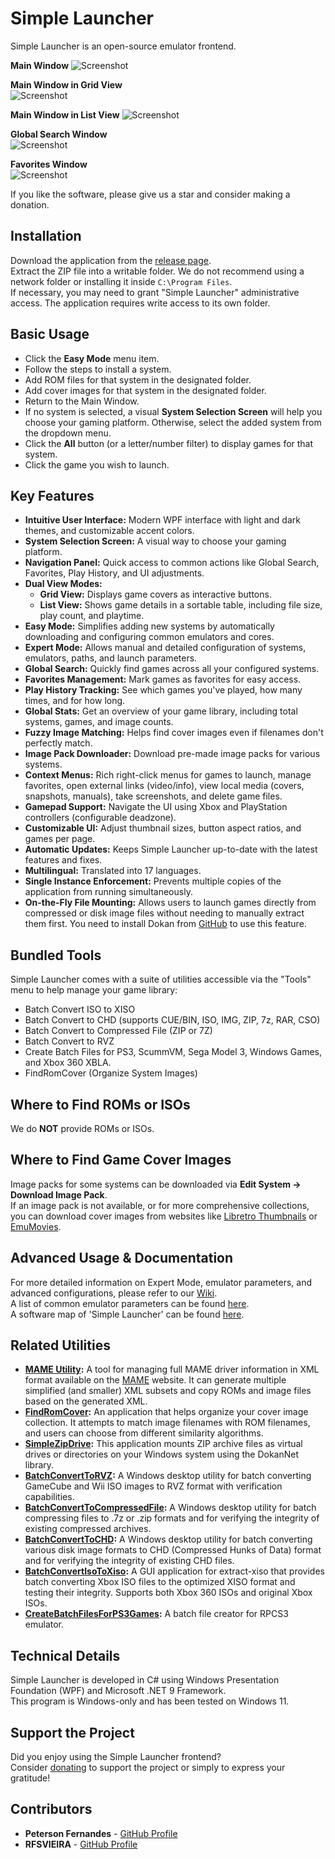 # Simple Launcher
Simple Launcher is an open-source emulator frontend.

**Main Window**
![Screenshot](screenshot.png)

**Main Window in Grid View**  
![Screenshot](screenshot2.png)

**Main Window in List View**
![Screenshot](screenshot3.png)

**Global Search Window**  
![Screenshot](screenshot4.png)

**Favorites Window**  
![Screenshot](screenshot5.png)

If you like the software, please give us a star and consider making a donation.

## Installation

Download the application from the [release page](https://github.com/drpetersonfernandes/SimpleLauncher/releases).<br>
Extract the ZIP file into a writable folder. We do not recommend using a network folder or installing it inside `C:\Program Files`.<br>
If necessary, you may need to grant "Simple Launcher" administrative access. The application requires write access to its own folder.

## Basic Usage

- Click the **Easy Mode** menu item.
- Follow the steps to install a system.
- Add ROM files for that system in the designated folder.
- Add cover images for that system in the designated folder.
- Return to the Main Window.
- If no system is selected, a visual **System Selection Screen** will help you choose your gaming platform. Otherwise, select the added system from the dropdown menu.
- Click the **All** button (or a letter/number filter) to display games for that system.
- Click the game you wish to launch.

## Key Features

-   **Intuitive User Interface:** Modern WPF interface with light and dark themes, and customizable accent colors.
-   **System Selection Screen:** A visual way to choose your gaming platform.
-   **Navigation Panel:** Quick access to common actions like Global Search, Favorites, Play History, and UI adjustments.
-   **Dual View Modes:**
    -   **Grid View:** Displays game covers as interactive buttons.
    -   **List View:** Shows game details in a sortable table, including file size, play count, and playtime.
-   **Easy Mode:** Simplifies adding new systems by automatically downloading and configuring common emulators and cores.
-   **Expert Mode:** Allows manual and detailed configuration of systems, emulators, paths, and launch parameters.
-   **Global Search:** Quickly find games across all your configured systems.
-   **Favorites Management:** Mark games as favorites for easy access.
-   **Play History Tracking:** See which games you've played, how many times, and for how long.
-   **Global Stats:** Get an overview of your game library, including total systems, games, and image counts.
-   **Fuzzy Image Matching:** Helps find cover images even if filenames don't perfectly match.
-   **Image Pack Downloader:** Download pre-made image packs for various systems.
-   **Context Menus:** Rich right-click menus for games to launch, manage favorites, open external links (video/info), view local media (covers, snapshots, manuals), take screenshots, and delete game files.
-   **Gamepad Support:** Navigate the UI using Xbox and PlayStation controllers (configurable deadzone).
-   **Customizable UI:** Adjust thumbnail sizes, button aspect ratios, and games per page.
-   **Automatic Updates:** Keeps Simple Launcher up-to-date with the latest features and fixes.
-   **Multilingual:** Translated into 17 languages.
-   **Single Instance Enforcement:** Prevents multiple copies of the application from running simultaneously.
-   **On-the-Fly File Mounting:** Allows users to launch games directly from compressed or disk image files without needing to manually extract them first. You need to install Dokan from [GitHub](https://github.com/dokan-dev/dokany/releases) to use this feature.

## Bundled Tools

Simple Launcher comes with a suite of utilities accessible via the "Tools" menu to help manage your game library:
-   Batch Convert ISO to XISO
-   Batch Convert to CHD (supports CUE/BIN, ISO, IMG, ZIP, 7z, RAR, CSO)
-   Batch Convert to Compressed File (ZIP or 7Z)
-   Batch Convert to RVZ
-   Create Batch Files for PS3, ScummVM, Sega Model 3, Windows Games, and Xbox 360 XBLA.
-   FindRomCover (Organize System Images)

## Where to Find ROMs or ISOs

We do **NOT** provide ROMs or ISOs.

## Where to Find Game Cover Images

Image packs for some systems can be downloaded via **Edit System -> Download Image Pack**.<br>
If an image pack is not available, or for more comprehensive collections, you can download cover images from websites like [Libretro Thumbnails](https://github.com/libretro-thumbnails/libretro-thumbnails) or [EmuMovies](https://emumovies.com).

## Advanced Usage & Documentation

For more detailed information on Expert Mode, emulator parameters, and advanced configurations, please refer to our [Wiki](https://github.com/drpetersonfernandes/SimpleLauncher/wiki).<br>
A list of common emulator parameters can be found [here](https://github.com/drpetersonfernandes/SimpleLauncher/wiki/parameters).<br>
A software map of 'Simple Launcher' can be found [here](https://github.com/drpetersonfernandes/SimpleLauncher/wiki/SoftwareMap).

## Related Utilities

- **[MAME Utility](https://github.com/drpetersonfernandes/MAMEUtility):** A tool for managing full MAME driver information in XML format available on the [MAME](https://www.mamedev.org/release.html) website. It can generate multiple simplified (and smaller) XML subsets and copy ROMs and image files based on the generated XML.
- **[FindRomCover](https://github.com/drpetersonfernandes/FindRomCover):** An application that helps organize your cover image collection. It attempts to match image filenames with ROM filenames, and users can choose from different similarity algorithms.
- **[SimpleZipDrive](https://github.com/drpetersonfernandes/SimpleZipDrive):** This application mounts ZIP archive files as virtual drives or directories on your Windows system using the DokanNet library.
- **[BatchConvertToRVZ](https://github.com/drpetersonfernandes/BatchConvertToRVZ):** A Windows desktop utility for batch converting GameCube and Wii ISO images to RVZ format with verification capabilities.
- **[BatchConvertToCompressedFile](https://github.com/drpetersonfernandes/BatchConvertToCompressedFile):** A Windows desktop utility for batch compressing files to .7z or .zip formats and for verifying the integrity of existing compressed archives.
- **[BatchConvertToCHD](https://github.com/drpetersonfernandes/BatchConvertToCHD):** A Windows desktop utility for batch converting various disk image formats to CHD (Compressed Hunks of Data) format and for verifying the integrity of existing CHD files.
- **[BatchConvertIsoToXiso](https://github.com/drpetersonfernandes/BatchConvertIsoToXiso):** A GUI application for extract-xiso that provides batch converting Xbox ISO files to the optimized XISO format and testing their integrity. Supports both Xbox 360 ISOs and original Xbox ISOs.
- **[CreateBatchFilesForPS3Games](https://github.com/drpetersonfernandes/CreateBatchFilesForPS3Games):** A batch file creator for RPCS3 emulator.

## Technical Details

Simple Launcher is developed in C# using Windows Presentation Foundation (WPF) and Microsoft .NET 9 Framework.<br>
This program is Windows-only and has been tested on Windows 11.

## Support the Project

Did you enjoy using the Simple Launcher frontend?<br>
Consider [donating](https://www.purelogiccode.com/donate) to support the project or simply to express your gratitude!

## Contributors

- **Peterson Fernandes** - [GitHub Profile](https://github.com/drpetersonfernandes)
- **RFSVIEIRA** - [GitHub Profile](https://github.com/RFSVIEIRA)
